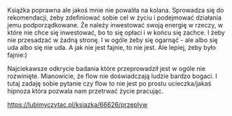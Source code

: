 Książka poprawna ale jakoś mnie nie powaliła na kolana. Sprowadza się do rekomendacji, żeby zdefiniować sobie cel w życiu i podejmować działania jemu podporządkowane. Że należy inwestować swoją energię w rzeczy, w które nie chce się inwestować, bo to się opłaci i w końcu się zachce. I żeby nie przesadzać w żadną stronę. I w ogóle żeby się ogarnąć - ale albo się uda albo się nie uda. A jak nie jest fajnie, to nie jest. Ale lepiej, żeby było fajnie:)

Najciekawsze odkrycie badania które przeprowadził jest w ogóle nie rozwinięte. Mianowicie, że flow nie doświadczają ludzie bardzo bogaci. I tutaj zadaję sobie pytanie czy flow to nie jest po prostu ucieczka/jakaś hipnoza która pozwala nam przetrwać życie pracując.

https://lubimyczytac.pl/ksiazka/66626/przeplyw
